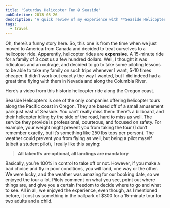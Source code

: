 ```yaml
---
title: 'Saturday Helicopter Fun @ Seaside'
pubDatetime: 2013-08-26
description: 'A quick review of my experience with **Seaside Helicopters **and where I ended up flying with them just once.'
tags:
  - travel
---
```


Oh, there’s a funny story here. So, this one is from the time when we just moved to America from Canada and decided to treat ourselves to a helicopter ride. Apparently, helicopter rides are **expensive**. A 15-minute ride for a family of 3 cost us a few hundred dollars. Well, I thought it was ridiculous and an outrage, and decided to go to take some piloting lessons to be able to take my family on such trips whenever I want, 5-10 times cheaper. It didn’t work out exactly the way I wanted, but I did indeed had a great time flying with them in Nevada and along the Columbia River.

Here’s a video from this historic helicopter ride along the Oregon coast.

<!-- <YouTube youTubeId="rpSmobOhiVQ" /> -->

Seaside Helicopters is one of the only companies offering helicopter tours along the Pacific coast in Oregon. They are based off of a small amusement park just east of Seaside. You can’t really miss them: there’s a billboard, and their helicopter idling by the side of the road, hard to miss as well. The service they provide is professional, courteous, and focused on safety. For example, your weight might prevent you from taking the tour (I don’t remember exactly, but it’s something like 250 lbs tops per person). The weather could prevent you from flying as well, but being a pilot myself (albeit a student pilot), I really like this saying:

> **All takeoffs are optional, all landings are mandatory**

Basically, you’re 100% in control to take off or not. However, if you make a bad choice and fly in poor conditions, you will land, one way or the other. We were lucky, and the weather was amazing for our booking date, so we enjoyed the tour a lot. Pilots comment on what you see, point out where things are, and give you a certain freedom to decide where to go and what to see. All in all, we enjoyed the experience, even though, as I mentioned before, it cost us something in the ballpark of $300 for a 15-minute tour for two adults and a child.
